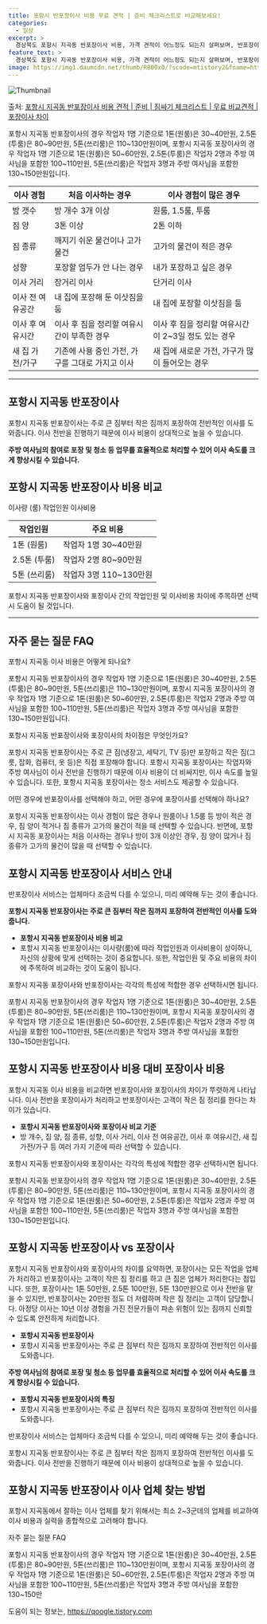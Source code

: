 ```yaml
---
title: 포항시 반포장이사 비용 무료 견적 | 준비 체크리스트로 비교해보세요!
categories:
  - 일상
excerpt: >
  경상북도 포항시 지곡동 반포장이사 비용, 가격 견적이 어느정도 되는지 살펴보며, 반포장이사를 준비함에 있어 짐싸기 준비 체크리스트가 무엇인지 보겠습니다. 마지막으로 포장이사와 차이점을 통해 무료 비교견적으로 어떤 것이 더 합리적인 선택인지 공유 드립니다.포항시 지곡동 포장이사 견적 샘플 보기 👈 클릭포항시 지곡동 포장이사 가격 살펴보기 👈 클릭포항시 지곡동 반포장이사 평균 이사 비용평수포항시 지곡동 평균 이사 비용원룸 이사9평 이하 (1톤)30만원~투룸/쓰리룸 이사16평 ~ 20평 (2.5톤)80만원~쓰리룸 이사21평 (5톤) ~110만원~우리집 무료 이사견적 받기 👈 클릭포장 vs 반포장: 가장 큰 차이점이사 방법의 가장 큰 차이점은 포장이사는 모든 작업을 업체가 처리하는 반면, 반포장이사는 고객..
feature_text: >
  경상북도 포항시 지곡동 반포장이사 비용, 가격 견적이 어느정도 되는지 살펴보며, 반포장이사를 준비함에 있어 짐싸기 준비 체크리스트가 무엇인지 보겠습니다. 마지막으로 포장이사와 차이점을 통해 무료 비교견적으로 어떤 것이 더 합리적인 선택인지 공유 드립니다.포항시 지곡동 포장이사 견적 샘플 보기 👈 클릭포항시 지곡동 포장이사 가격 살펴보기 👈 클릭포항시 지곡동 반포장이사 평균 이사 비용평수포항시 지곡동 평균 이사 비용원룸 이사9평 이하 (1톤)30만원~투룸/쓰리룸 이사16평 ~ 20평 (2.5톤)80만원~쓰리룸 이사21평 (5톤) ~110만원~우리집 무료 이사견적 받기 👈 클릭포장 vs 반포장: 가장 큰 차이점이사 방법의 가장 큰 차이점은 포장이사는 모든 작업을 업체가 처리하는 반면, 반포장이사는 고객..
image: https://img1.daumcdn.net/thumb/R800x0/?scode=mtistory2&fname=https%3A%2F%2Fblog.kakaocdn.net%2Fdn%2FbuqK8s%2FbtsHbPDfT81%2FAAhb0vWkMOXULLWzB7qy1K%2Fimg.webp
---
```


![Thumbnail](https://img1.daumcdn.net/thumb/R800x0/?scode=mtistory2&fname=https%3A%2F%2Fblog.kakaocdn.net%2Fdn%2FbuqK8s%2FbtsHbPDfT81%2FAAhb0vWkMOXULLWzB7qy1K%2Fimg.webp)

<p>출처: <a href="https://qoogle.tistory.com/9493" rel="dofollow">포항시 지곡동 반포장이사 비용 견적 | 준비 | 짐싸기 체크리스트 | 무료 비교견적 | 포장이사 차이</a> </p>

포항시 지곡동 반포장이사의 경우 작업자 1명 기준으로 1톤(원룸)은 30~40만원, 2.5톤(투룸)은 80~90만원, 5톤(쓰리룸)은
110~130만원이며, 포항시 지곡동 포장이사의 경우 작업자 1명 기준으로 1톤(원룸)은 50~60만원, 2.5톤(투룸)은 작업자 2명과
주방 여사님을 포함한 100~110만원, 5톤(쓰리룸)은 작업자 3명과 주방 여사님을 포함한 130~150만원입니다.

이사 경험 | 처음 이사하는 경우 | 이사 경험이 많은 경우  
---|---|---  
방 갯수 | 방 개수 3개 이상 | 원룸, 1.5룸, 투룸  
짐 양 | 3톤 이상 | 2톤 이하  
짐 종류 | 깨지기 쉬운 물건이나 고가 물건 | 고가의 물건이 적은 경우  
성향 | 포장할 엄두가 안 나는 경우 | 내가 포장하고 싶은 경우  
이사 거리 | 장거리 이사 | 단거리 이사  
이사 전 여유공간 | 내 집에 포장해 둔 이삿짐을 둠 | 내 집에 포장할 이삿짐을 둠  
이사 후 여유시간 | 이사 후 짐을 정리할 여유시간이 부족한 경우 | 이사 후 짐을 정리할 여유시간이 2~3일 정도 있는 경우  
새 집 가전/가구 | 기존에 사용 중인 가전, 가구를 그대로 가지고 이사 | 새 집에 새로운 가전, 가구가 많이 들어오는 경우  
  
* * *

## 포항시 지곡동 반포장이사

포항시 지곡동 반포장이사는 주로 큰 짐부터 작은 짐까지 포장하여 전반적인 이사를 도와줍니다. 이사 전반을 진행하기 때문에 이사 비용이
상대적으로 높을 수 있습니다.

**주방 여사님의 참여로 포장 및 청소 등 업무를 효율적으로 처리할 수 있어 이사 속도를 크게 향상시킬 수 있습니다.**

## 포항시 지곡동 반포장이사 비용 비교

이사량 (룸) 작업인원 이사비용

작업인원 | 주요 비용  
---|---  
1톤 (원룸) | 작업자 1명 30~40만원  
2.5톤 (투룸) | 작업자 2명 80~90만원  
5톤 (쓰리룸) | 작업자 3명 110~130만원  
  
포항시 지곡동 반포장이사와 포장이사 간의 작업인원 및 이사비용 차이에 주목하면 선택 시 도움이 될 것입니다.

* * *

## 자주 묻는 질문 FAQ

포항시 지곡동 이사 비용은 어떻게 되나요?

포항시 지곡동 반포장이사의 경우 작업자 1명 기준으로 1톤(원룸)은 30~40만원, 2.5톤(투룸)은 80~90만원, 5톤(쓰리룸)은
110~130만원이며, 포항시 지곡동 포장이사의 경우 작업자 1명 기준으로 1톤(원룸)은 50~60만원, 2.5톤(투룸)은 작업자 2명과
주방 여사님을 포함한 100~110만원, 5톤(쓰리룸)은 작업자 3명과 주방 여사님을 포함한 130~150만원입니다.

포항시 지곡동 반포장이사와 포장이사의 차이점은 무엇인가요?

포항시 지곡동 반포장이사는 주로 큰 짐(냉장고, 세탁기, TV 등)만 포장하고 작은 짐(그릇, 잡화, 컴퓨터, 옷 등)은 직접 포장해야
합니다. 포항시 지곡동 포장이사는 작업자와 주방 여사님이 이사 전반을 진행하기 때문에 이사 비용이 더 비싸지만, 이사 속도를 높일 수
있습니다. 또한, 포항시 지곡동 포장이사는 청소 서비스도 제공할 수 있습니다.

어떤 경우에 반포장이사를 선택해야 하고, 어떤 경우에 포장이사를 선택해야 하나요?

포항시 지곡동 반포장이사는 이사 경험이 많은 경우나 원룸이나 1.5룸 등 방이 적은 경우, 짐 양이 적거나 짐 종류가 고가의 물건이 적을 때
선택할 수 있습니다. 반면에, 포항시 지곡동 포장이사는 처음 이사하는 경우나 방이 3개 이상인 경우, 짐 양이 많거나 짐 종류가 고가의
물건이 많을 때 선택할 수 있습니다.

## 포항시 지곡동 반포장이사 서비스 안내

반포장이사 서비스는 업체마다 조금씩 다를 수 있으니, 미리 예약해 두는 것이 좋습니다.

**포항시 지곡동 반포장이사는 주로 큰 짐부터 작은 짐까지 포장하여 전반적인 이사를 도와줍니다.**

  * **포항시 지곡동 반포장이사 비용 비교**
  * 포항시 지곡동 반포장이사는 이사량(룸)에 따라 작업인원과 이사비용이 상이하니, 자신의 상황에 맞게 선택하는 것이 중요합니다. 또한, 작업인원 및 주요 비용의 차이에 주목하여 비교하는 것이 도움이 됩니다.

포항시 지곡동 포장이사와 반포장이사는 각각의 특성에 적합한 경우 선택하시면 됩니다.

포항시 지곡동 반포장이사의 경우 작업자 1명 기준으로 1톤(원룸)은 30~40만원, 2.5톤(투룸)은 80~90만원, 5톤(쓰리룸)은
110~130만원이며, 포항시 지곡동 포장이사의 경우 작업자 1명 기준으로 1톤(원룸)은 50~60만원, 2.5톤(투룸)은 작업자 2명과
주방 여사님을 포함한 100~110만원, 5톤(쓰리룸)은 작업자 3명과 주방 여사님을 포함한 130~150만원입니다.

## 포항시 지곡동 반포장이사 비용 대비 포장이사 비용

포항시 지곡동 이사 비용을 비교하면 반포장이사와 포장이사의 차이가 뚜렷하게 나타납니다. 이사 전반을 포장이사가 처리하고 반포장이사는 고객이
작은 짐 정리를 한다는 차이가 있습니다.

  * **포항시 지곡동 반포장이사와 포장이사 비교 기준**
  * 방 개수, 짐 양, 짐 종류, 성향, 이사 거리, 이사 전 여유공간, 이사 후 여유시간, 새 집 가전/가구 등 여러 가지 기준에 따라 선택할 수 있습니다.

포항시 지곡동 반포장이사와 포장이사는 각각의 특성에 적합한 경우 선택하시면 됩니다.

포항시 지곡동 반포장이사의 경우 작업자 1명 기준으로 1톤(원룸)은 30~40만원, 2.5톤(투룸)은 80~90만원, 5톤(쓰리룸)은
110~130만원이며, 포항시 지곡동 포장이사의 경우 작업자 1명 기준으로 1톤(원룸)은 50~60만원, 2.5톤(투룸)은 작업자 2명과
주방 여사님을 포함한 100~110만원, 5톤(쓰리룸)은 작업자 3명과 주방 여사님을 포함한 130~150만원입니다.

## 포항시 지곡동 반포장이사 vs 포장이사

포항시 지곡동 반포장이사와 포장이사의 차이를 요약하면, 포장이사는 모든 작업을 업체가 처리하고 반포장이사는 고객이 작은 짐 정리를 하고 큰
짐은 업체가 처리한다는 점입니다. 또한, 포장이사는 1톤 50만원, 2.5톤 100만원, 5톤 130만원으로 이사 전반을 맡을 수 있지만,
반포장이사는 20만원 정도 더 저렴하며 작은 짐 정리는 고객이 담당합니다. 아정당 이사는 10년 이상 경험을 가진 전문가들이 파손 위험이
있는 짐까지 신뢰할 수 있도록 안전하게 처리합니다.

  * **포항시 지곡동 반포장이사**
  * 포항시 지곡동 반포장이사는 주로 큰 짐부터 작은 짐까지 포장하여 전반적인 이사를 도와줍니다.

**주방 여사님의 참여로 포장 및 청소 등 업무를 효율적으로 처리할 수 있어 이사 속도를 크게 향상시킬 수 있습니다.**

  * **포항시 지곡동 반포장이사의 특징**
  * 포항시 지곡동 반포장이사는 주로 큰 짐부터 작은 짐까지 포장하여 전반적인 이사를 도와줍니다.

반포장이사 서비스는 업체마다 조금씩 다를 수 있으니, 미리 예약해 두는 것이 좋습니다.

포항시 지곡동 반포장이사는 주로 큰 짐부터 작은 짐까지 포장하여 전반적인 이사를 도와줍니다. 이사 전반을 진행하기 때문에 이사 비용이
상대적으로 높을 수 있습니다.

## 포항시 지곡동 반포장이사 이사 업체 찾는 방법

포항시 지곡동에서 잘하는 이사 업체를 찾기 위해서는 최소 2~3군데의 업체를 비교하여 이사 비용과 실력을 종합적으로 고려해야 합니다.

자주 묻는 질문 FAQ

포항시 지곡동 반포장이사의 경우 작업자 1명 기준으로 1톤(원룸)은 30~40만원, 2.5톤(투룸)은 80~90만원, 5톤(쓰리룸)은
110~130만원이며, 포항시 지곡동 포장이사의 경우 작업자 1명 기준으로 1톤(원룸)은 50~60만원, 2.5톤(투룸)은 작업자 2명과
주방 여사님을 포함한 100~110만원, 5톤(쓰리룸)은 작업자 3명과 주방 여사님을 포함한 130~150만

 

도움이 되는 정보는, <a href="https://qoogle.tistory.com" rel="dofollow">https://qoogle.tistory.com</a>


